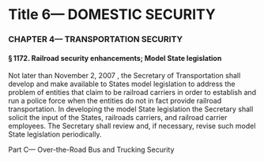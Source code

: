 
# Title 6— DOMESTIC SECURITY
### CHAPTER 4— TRANSPORTATION SECURITY
#### § 1172. Railroad security enhancements; Model State legislation

Not later than November 2, 2007 , the Secretary of Transportation shall develop and make available to States model legislation to address the problem of entities that claim to be railroad carriers in order to establish and run a police force when the entities do not in fact provide railroad transportation. In developing the model State legislation the Secretary shall solicit the input of the States, railroads carriers, and railroad carrier employees. The Secretary shall review and, if necessary, revise such model State legislation periodically.

Part C— Over-the-Road Bus and Trucking Security

